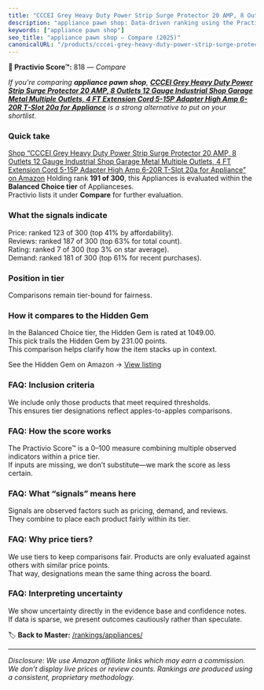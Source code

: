 ```yaml
---
title: "CCCEI Grey Heavy Duty Power Strip Surge Protector 20 AMP, 8 Outlets 12 Gauge Industrial Shop Garage Metal Multiple Outlets, 4 FT Extension Cord 5-15P Adapter High Amp 6-20R T-Slot 20a for Appliance"
description: "appliance pawn shop: Data-driven ranking using the Practivio Score™. Positioned by quality, value, demand, findability, momentum."
keywords: ["appliance pawn shop"]
seo_title: "appliance pawn shop — Compare (2025)"
canonicalURL: "/products/cccei-grey-heavy-duty-power-strip-surge-protector-20-amp-8-outlets-12-gauge-industrial-shop-garage-metal-multiple-outlets-4-ft-extension-cord-5-15p-adapter-high-amp-6-20r-t-slot-20a-for-appliance-B0DYTQ7FJ7/"
---
```


**🛒 Practivio Score™:** 818 — _Compare_


*If you're comparing **appliance pawn shop**, **[CCCEI Grey Heavy Duty Power Strip Surge Protector 20 AMP, 8 Outlets 12 Gauge Industrial Shop Garage Metal Multiple Outlets, 4 FT Extension Cord 5-15P Adapter High Amp 6-20R T-Slot 20a for Appliance](https://www.amazon.com/dp/B0DYTQ7FJ7?tag=practivio-20)** is a strong alternative to put on your shortlist.*
### Quick take
[Shop “CCCEI Grey Heavy Duty Power Strip Surge Protector 20 AMP, 8 Outlets 12 Gauge Industrial Shop Garage Metal Multiple Outlets, 4 FT Extension Cord 5-15P Adapter High Amp 6-20R T-Slot 20a for Appliance” on Amazon](https://www.amazon.com/dp/B0DYTQ7FJ7?tag=practivio-20)
Holding rank **191 of 300**, this Appliances is evaluated within the **Balanced Choice tier** of Applianceses.  
Practivio lists it under **Compare** for further evaluation.

### What the signals indicate
Price: ranked 123 of 300 (top 41% by affordability).  
Reviews: ranked 187 of 300 (top 63% for total count).  
Rating: ranked 7 of 300 (top 3% on star average).  
Demand: ranked 181 of 300 (top 61% for recent purchases).

### Position in tier
Comparisons remain tier-bound for fairness.

### How it compares to the Hidden Gem
In the Balanced Choice tier, the Hidden Gem is rated at 1049.00.  
This pick trails the Hidden Gem by 231.00 points.  
This comparison helps clarify how the item stacks up in context.  

See the Hidden Gem on Amazon → [View listing](https://www.amazon.com/dp/B01FHOWYA2?tag=practivio-20)

### FAQ: Inclusion criteria
We include only those products that meet required thresholds.  
This ensures tier designations reflect apples-to-apples comparisons.

### FAQ: How the score works
The Practivio Score™ is a 0–100 measure combining multiple observed indicators within a price tier.  
If inputs are missing, we don’t substitute—we mark the score as less certain.

### FAQ: What “signals” means here
Signals are observed factors such as pricing, demand, and reviews.  
They combine to place each product fairly within its tier.

### FAQ: Why price tiers?
We use tiers to keep comparisons fair. Products are only evaluated against others with similar price points.  
That way, designations mean the same thing across the board.

### FAQ: Interpreting uncertainty
We show uncertainty directly in the evidence base and confidence notes.  
If data is sparse, we present outcomes cautiously rather than speculate.

<!-- Missing template for Compare/CompareWithinPriceClass -->


🏷️ **Back to Master:** [/rankings/appliances/](/rankings/appliances/)

---
_Disclosure: We use Amazon affiliate links which may earn a commission. We don’t display live prices or review counts. Rankings are produced using a consistent, proprietary methodology._
